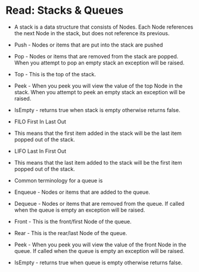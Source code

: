 # Read: Stacks & Queues
* A stack is a data structure that consists of Nodes. Each Node references the next Node in the stack, but does not reference its previous.
* Push - Nodes or items that are put into the stack are pushed
* Pop - Nodes or items that are removed from the stack are popped. When you attempt to pop an empty stack an exception will be raised.
* Top - This is the top of the stack.
* Peek - When you peek you will view the value of the top Node in the stack. When you attempt to peek an empty stack an exception will be raised.
* IsEmpty - returns true when stack is empty otherwise returns false.
* FILO
First In Last Out
* This means that the first item added in the stack will be the last item popped out of the stack.
* LIFO
Last In First Out
* This means that the last item added to the stack will be the first item popped out of the stack.
* Common terminology for a queue is

* Enqueue - Nodes or items that are added to the queue.
* Dequeue - Nodes or items that are removed from the queue. If called when the queue is empty an exception will be raised.
* Front - This is the front/first Node of the queue.
* Rear - This is the rear/last Node of the queue.
* Peek - When you peek you will view the value of the front Node in the queue. If called when the queue is empty an exception will be raised.
* IsEmpty - returns true when queue is empty otherwise returns false.

